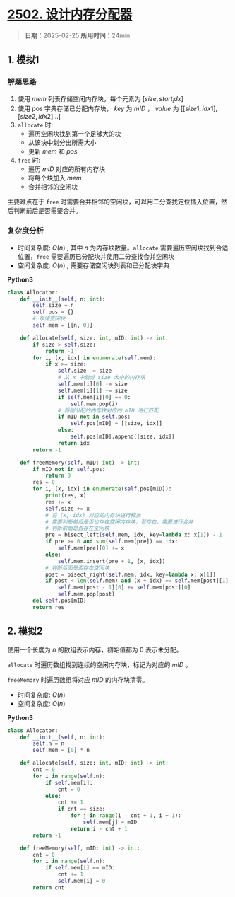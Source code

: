 # [2502. 设计内存分配器](https://leetcode.cn/problems/design-memory-allocator/description/)

> **日期**：2025-02-25
> **所用时间**：24min

## 1. 模拟1

### 解题思路

1. 使用 $mem$ 列表存储空闲内存块，每个元素为 $[size, start_idx]$
2. 使用 pos 字典存储已分配内存块， $key$ 为 $mID$ ， $value$ 为 $[[size1,idx1], [size2,idx2]...]$
3. `allocate` 时:
   - 遍历空闲块找到第一个足够大的块
   - 从该块中划分出所需大小
   - 更新 $mem$ 和 $pos$
4. `free` 时:
   - 遍历 $mID$ 对应的所有内存块
   - 将每个块加入 $mem$
   - 合并相邻的空闲块

主要难点在于 `free` 时需要合并相邻的空闲块，可以用二分查找定位插入位置，然后判断前后是否需要合并。

### 复杂度分析

- 时间复杂度: $O(n)$ , 其中 $n$ 为内存块数量。`allocate` 需要遍历空闲块找到合适位置，`free` 需要遍历已分配块并使用二分查找合并空闲块
- 空间复杂度: $O(n)$ , 需要存储空闲块列表和已分配块字典

**Python3**

```python
class Allocator:
    def __init__(self, n: int):
        self.size = n
        self.pos = {}
        # 存储空闲块
        self.mem = [[n, 0]]

    def allocate(self, size: int, mID: int) -> int:
        if size > self.size:
            return -1
        for i, [x, idx] in enumerate(self.mem):
            if x >= size:
                self.size -= size
                # 从 x 中划分 size 大小的内存块
                self.mem[i][0] -= size
                self.mem[i][1] += size
                if self.mem[i][0] == 0:
                    self.mem.pop(i)
                # 将刚分配的内存块对应的 mID 进行匹配
                if mID not in self.pos:
                    self.pos[mID] = [[size, idx]]
                else:
                    self.pos[mID].append([size, idx])
                return idx
        return -1

    def freeMemory(self, mID: int) -> int:
        if mID not in self.pos:
            return 0
        res = 0
        for i, [x, idx] in enumerate(self.pos[mID]):
            print(res, x)
            res += x
            self.size += x
            # 将 (x, idx) 对应的内存块进行释放
            # 需要判断前后是否也存在空闲内存块，若存在，需要进行合并
            # 判断前面是否存在空闲块
            pre = bisect_left(self.mem, idx, key=lambda x: x[1]) - 1
            if pre >= 0 and sum(self.mem[pre]) == idx:
                self.mem[pre][0] += x
            else:
                self.mem.insert(pre + 1, [x, idx])
            # 判断后面是否存在空闲块
            post = bisect_right(self.mem, idx, key=lambda x: x[1])
            if post < len(self.mem) and (x + idx) == self.mem[post][1]:
                self.mem[post - 1][0] += self.mem[post][0]
                self.mem.pop(post)
        del self.pos[mID]
        return res
```

## 2. 模拟2

使用一个长度为 $n$ 的数组表示内存，初始值都为 $0$ 表示未分配。

`allocate` 时遍历数组找到连续的空闲内存块，标记为对应的 $mID$ 。

`freeMemory` 时遍历数组将对应 $mID$ 的内存块清零。

- 时间复杂度: $O(n)$
- 空间复杂度: $O(n)$

**Python3**

```python
class Allocator:
    def __init__(self, n: int):
        self.n = n
        self.mem = [0] * n

    def allocate(self, size: int, mID: int) -> int:
        cnt = 0
        for i in range(self.n):
            if self.mem[i]:
                cnt = 0
            else:
                cnt += 1
                if cnt == size:
                    for j in range(i - cnt + 1, i + 1):
                        self.mem[j] = mID
                    return i - cnt + 1
        return -1

    def freeMemory(self, mID: int) -> int:
        cnt = 0
        for i in range(self.n):
            if self.mem[i] == mID:
                cnt += 1
                self.mem[i] = 0
        return cnt
```
